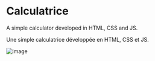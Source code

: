 # Calculatrice

A simple calculator developed in HTML, CSS and JS.

Une simple calculatrice développée en HTML, CSS et JS.

![image](https://user-images.githubusercontent.com/18125893/221958968-ad6ddf49-030f-49b4-9b96-02a0b3db841e.png)
